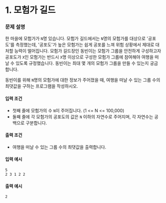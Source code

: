 # 1. 모험가 길드
### 문제 설명
한 마을에 모험가가 `N`명 있습니다. 모험가 길드에서는 `N`명의 모험가를 대상으로 '공포도'를 측정했는데, '공포도'가 높은 모험가는 쉽게 공포를 느껴 위험 상황에서 제대로 대처할 능력이 떨어집니다. 모험가 길드장인 동빈이는 모험가 그룹을 안전하게 구성하고자 공포도가 `X`인 모험가는 반드시 `X`명 이상으로 구성한 모험가 그룹에 참여해야 여행을 떠날 수 있도록 규정했습니다. 동빈이는 최대 몇 개의 모험가 그룹을 만들 수 있는지 궁금합니다. <br>

동빈이를 위해 `N`명의 모험가에 대한 정보가 주어졌을 때, 여행을 떠날 수 있는 그룹 수의 최댓값을 구하는 프로그램을 작성하시오.

#### 입력 조건
- 첫째 줄에 모험가의 수 `N`이 주어집니다. (1 <= N <= 100,000)
- 둘째 줄에 각 모험가의 공포도의 값은 `N` 이하의 자연수로 주어지며, 각 자연수는 공백으로 구분합니다.
#### 출력 조건
- 여행을 떠날 수 있는 그룹 수의 최댓값을 출력합니다.

#### 입력 예시
```
5
2 3 1 2 2
```
#### 출력 예시
```
2
```